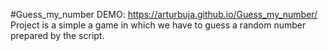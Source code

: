 #Guess_my_number
DEMO: https://arturbuja.github.io/Guess_my_number/
Project is a simple a game in which we have to guess a random number prepared by the script.
